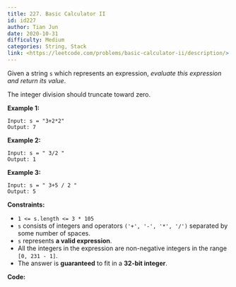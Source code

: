```yaml
---
title: 227. Basic Calculator II
id: id227
author: Tian Jun
date: 2020-10-31
difficulty: Medium
categories: String, Stack
link: <https://leetcode.com/problems/basic-calculator-ii/description/>
---
```


Given a string `s` which represents an expression, _evaluate this expression
and return its value_.

The integer division should truncate toward zero.



**Example 1:**
            
	Input: s = "3+2*2"    
	Output: 7    

**Example 2:**
            
	Input: s = " 3/2 "    
	Output: 1    

**Example 3:**
            
	Input: s = " 3+5 / 2 "    
	Output: 5    



**Constraints:**

  * `1 <= s.length <= 3 * 105`
  * `s` consists of integers and operators `('+', '-', '*', '/')` separated by some number of spaces.
  * `s` represents **a valid expression**.
  * All the integers in the expression are non-negative integers in the range `[0, 231 - 1]`.
  * The answer is **guaranteed** to fit in a **32-bit integer**.


**Code:**
